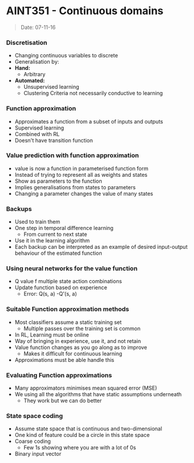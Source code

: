 # AINT351 - Continuous domains
> Date: 07-11-16

### Discretisation

- Changing continuous variables to discrete
- Generalisation by:
- **Hand:**
    - Arbitrary
- **Automated:**
    - Unsupervised learning
    - Clustering Criteria not necessarily conductive to learning

### Function approximation

- Approximates a function from a subset of inputs and outputs
- Supervised learning
- Combined with RL
- Doesn't have transition function

### Value prediction with function approximation

- value is now a function in parameterised function form
- Instead of trying to represent all as weights and states
- Show as parameters to the function
- Implies generalisations from states to parameters
- Changing a parameter changes the value of many states

### Backups

- Used to train them
- One step in temporal difference learning
    - From current to next state
- Use it in the learning algorithm
- Each backup can be interpreted as an example of desired input-output behaviour of the estimated function

### Using neural networks for the value function

- Q value f multiple state action combinations
- Update function based on experience
    - Error: Q(s, a) -Q'(s, a)

### Suitable Function approximation methods

- Most classifiers assume a static training set
    - Multiple passes over the training set is common
- In RL, Learning must be online
- Way of bringing in experience, use it, and not retain
- Value function changes as you go along as to improve
    - Makes it difficult for continuous learning
- Approximations must be able handle this

### Evaluating Function approximations

- Many approximators minimises mean squared error (MSE)
- We using all the algorithms that have static assumptions underneath
    - They work but we can do better

### State space coding

- Assume state space that is continuous and two-dimensional
- One kind of feature could be a circle in this state space
- Coarse coding
    - Few 1s showing where you are with a lot of 0s
- Binary input vector
